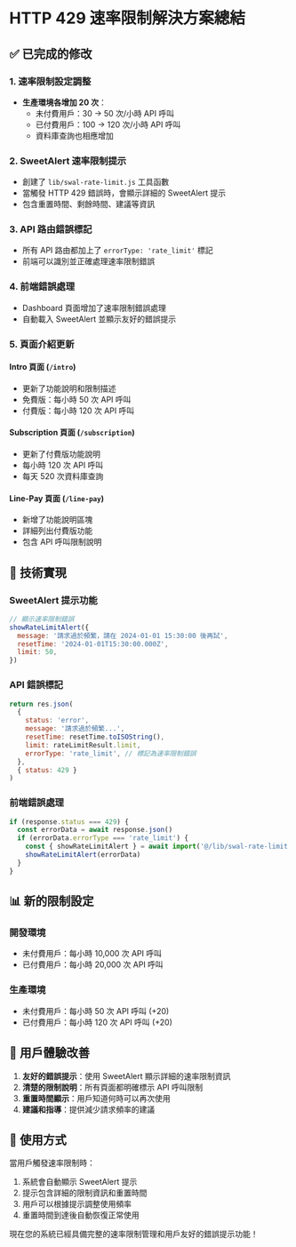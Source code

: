 # HTTP 429 速率限制解決方案總結

## ✅ 已完成的修改

### 1. **速率限制設定調整**

- **生產環境各增加 20 次**：
  - 未付費用戶：30 → 50 次/小時 API 呼叫
  - 已付費用戶：100 → 120 次/小時 API 呼叫
  - 資料庫查詢也相應增加

### 2. **SweetAlert 速率限制提示**

- 創建了 `lib/swal-rate-limit.js` 工具函數
- 當觸發 HTTP 429 錯誤時，會顯示詳細的 SweetAlert 提示
- 包含重置時間、剩餘時間、建議等資訊

### 3. **API 路由錯誤標記**

- 所有 API 路由都加上了 `errorType: 'rate_limit'` 標記
- 前端可以識別並正確處理速率限制錯誤

### 4. **前端錯誤處理**

- Dashboard 頁面增加了速率限制錯誤處理
- 自動載入 SweetAlert 並顯示友好的錯誤提示

### 5. **頁面介紹更新**

#### **Intro 頁面** (`/intro`)

- 更新了功能說明和限制描述
- 免費版：每小時 50 次 API 呼叫
- 付費版：每小時 120 次 API 呼叫

#### **Subscription 頁面** (`/subscription`)

- 更新了付費版功能說明
- 每小時 120 次 API 呼叫
- 每天 520 次資料庫查詢

#### **Line-Pay 頁面** (`/line-pay`)

- 新增了功能說明區塊
- 詳細列出付費版功能
- 包含 API 呼叫限制說明

## 🔧 技術實現

### **SweetAlert 提示功能**

```javascript
// 顯示速率限制錯誤
showRateLimitAlert({
  message: '請求過於頻繁，請在 2024-01-01 15:30:00 後再試',
  resetTime: '2024-01-01T15:30:00.000Z',
  limit: 50,
})
```

### **API 錯誤標記**

```javascript
return res.json(
  {
    status: 'error',
    message: '請求過於頻繁...',
    resetTime: resetTime.toISOString(),
    limit: rateLimitResult.limit,
    errorType: 'rate_limit', // 標記為速率限制錯誤
  },
  { status: 429 }
)
```

### **前端錯誤處理**

```javascript
if (response.status === 429) {
  const errorData = await response.json()
  if (errorData.errorType === 'rate_limit') {
    const { showRateLimitAlert } = await import('@/lib/swal-rate-limit')
    showRateLimitAlert(errorData)
  }
}
```

## 📊 新的限制設定

### **開發環境**

- 未付費用戶：每小時 10,000 次 API 呼叫
- 已付費用戶：每小時 20,000 次 API 呼叫

### **生產環境**

- 未付費用戶：每小時 50 次 API 呼叫 (+20)
- 已付費用戶：每小時 120 次 API 呼叫 (+20)

## 🎯 用戶體驗改善

1. **友好的錯誤提示**：使用 SweetAlert 顯示詳細的速率限制資訊
2. **清楚的限制說明**：所有頁面都明確標示 API 呼叫限制
3. **重置時間顯示**：用戶知道何時可以再次使用
4. **建議和指導**：提供減少請求頻率的建議

## 🚀 使用方式

當用戶觸發速率限制時：

1. 系統會自動顯示 SweetAlert 提示
2. 提示包含詳細的限制資訊和重置時間
3. 用戶可以根據提示調整使用頻率
4. 重置時間到達後自動恢復正常使用

現在您的系統已經具備完整的速率限制管理和用戶友好的錯誤提示功能！


